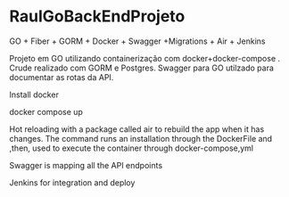# RaulGoBackEndProjeto
GO + Fiber + GORM + Docker + Swagger +Migrations + Air + Jenkins 


Projeto em GO utilizando containerização com docker+docker-compose . Crude realizado com GORM e Postgres. Swagger para GO utilzado para documentar as rotas da API.


Install docker 

docker compose up

Hot reloading with a package called air to rebuild the app when it has changes. The command runs an installation through the DockerFile and ,then, used to execute the container through docker-compose,yml

Swagger is mapping all the API endpoints

Jenkins for integration and deploy
